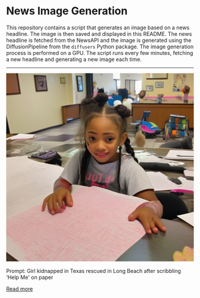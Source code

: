 # News Image Generation
This repository contains a script that generates an image based on a news headline. The image is then saved and displayed in this README.
The news headline is fetched from the NewsAPI and the image is generated using the DiffusionPipeline from the `diffusers` Python package. The image generation process is performed on a GPU.
The script runs every few minutes, fetching a new headline and generating a new image each time.

---

![Generated Image](image.png)

Prompt: Girl kidnapped in Texas rescued in Long Beach after scribbling ‘Help Me' on paper

[Read more](https://www.nbclosangeles.com/news/local/girl-kidnapped-in-texas-rescued-in-long-beach-after-scribbling-help-me-on-a-piece-of-paper/3191772/)